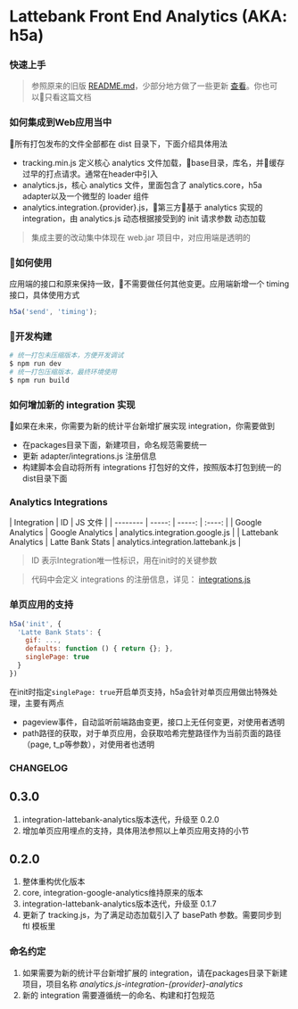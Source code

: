 # Lattebank Front End Analytics (AKA: h5a)

### 快速上手
> 参照原来的旧版 [README.md](http://gitlab.sit.caijj.net/client-web/analytics.js-integration-latte-bank-stats/blob/develop/README.md)，少部分地方做了一些更新 [查看](http://gitlab.sit.caijj.net/client-web/latte-h5a/tree/master/docs/README.md)。你也可以只看这篇文档

### 如何集成到Web应用当中
所有打包发布的文件全部都在 dist 目录下，下面介绍具体用法
* tracking.min.js 定义核心 analytics 文件加载，base目录，库名，并缓存过早的打点请求。通常在header中引入
* analytics.js，核心 analytics 文件，里面包含了 analytics.core，h5a adapter以及一个微型的 loader 组件
* analytics.integration.{provider}.js，第三方基于 analytics 实现的 integration，由 analytics.js 动态根据接受到的 init 请求参数 动态加载

> 集成主要的改动集中体现在 web.jar 项目中，对应用端是透明的

### 如何使用
应用端的接口和原来保持一致，不需要做任何其他变更。应用端新增一个 timing 接口，具体使用方式
```javascript
h5a('send', 'timing');
```

### 开发构建
```bash
# 统一打包未压缩版本，方便开发调试
$ npm run dev
# 统一打包压缩版本，最终环境使用
$ npm run build
```


### 如何增加新的 integration 实现
如果在未来，你需要为新的统计平台新增扩展实现 integration，你需要做到
* 在packages目录下面，新建项目，命名规范需要统一
* 更新 adapter/integrations.js 注册信息
* 构建脚本会自动将所有 integrations 打包好的文件，按照版本打包到统一的dist目录下面

### Analytics Integrations

| Integration | ID | JS 文件 |
| --------   | -----:   | -----:   | :----: |
| Google Analytics | Google Analytics | analytics.integration.google.js |
| Lattebank Analytics | Latte Bank Stats | analytics.integration.lattebank.js |

> ID 表示Integration唯一性标识，用在init时的关键参数

> 代码中会定义 integrations 的注册信息，详见： [integrations.js](http://gitlab.sit.caijj.net/client-web/latte-h5a/blob/master/adapter/integrations.js)

### 单页应用的支持
```javascript
h5a('init', {
  'Latte Bank Stats': {
    gif: ...,
    defaults: function () { return {}; },
    singlePage: true
  }
})
```
在init时指定`singlePage: true`开启单页支持，h5a会针对单页应用做出特殊处理，主要有两点
- pageview事件，自动监听前端路由变更，接口上无任何变更，对使用者透明
- path路径的获取，对于单页应用，会获取哈希完整路径作为当前页面的路径（page, t_p等参数），对使用者也透明

### CHANGELOG
0.3.0
--
1. integration-lattebank-analytics版本迭代，升级至 0.2.0
2. 增加单页应用埋点的支持，具体用法参照以上单页应用支持的小节

0.2.0
--
1. 整体重构优化版本
2. core, integration-google-analytics维持原来的版本
3. integration-lattebank-analytics版本迭代，升级至 0.1.7
4. 更新了 tracking.js，为了满足动态加载引入了 basePath 参数。需要同步到 ftl 模板里

### 命名约定
1. 如果需要为新的统计平台新增扩展的 integration，请在packages目录下新建项目，项目名称 *analytics.js-integration-{provider}-analytics*
2. 新的 integration 需要遵循统一的命名、构建和打包规范
